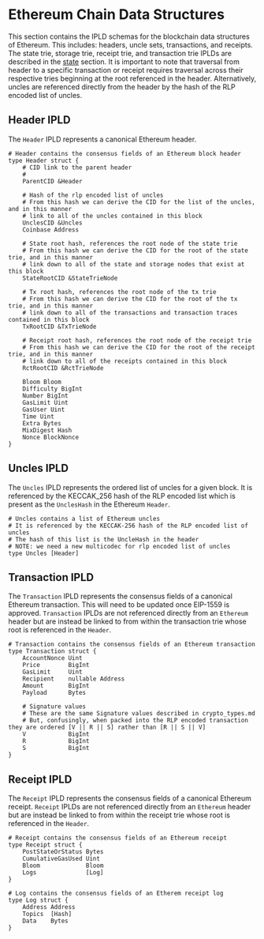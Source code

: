 # Ethereum Chain Data Structures
This section contains the IPLD schemas for the blockchain data structures of Ethereum.
This includes: headers, uncle sets, transactions, and receipts. The state trie, storage trie,
receipt trie, and transaction trie IPLDs are described in the [state](state.md) section. It
is important to note that traversal from header to a specific transaction or receipt requires traversal
across their respective tries beginning at the root referenced in the header. Alternatively, uncles are referenced
directly from the header by the hash of the RLP encoded list of uncles.

## Header IPLD
The `Header` IPLD represents a canonical Ethereum header.

```ipldsch
# Header contains the consensus fields of an Ethereum block header
type Header struct {
    # CID link to the parent header
    #
    ParentCID &Header
    
    # Hash of the rlp encoded list of uncles
    # From this hash we can derive the CID for the list of the uncles, and in this manner
    # link to all of the uncles contained in this block
    UnclesCID &Uncles
    Coinbase Address
    
    # State root hash, references the root node of the state trie
    # From this hash we can derive the CID for the root of the state trie, and in this manner
    # link down to all of the state and storage nodes that exist at this block
    StateRootCID &StateTrieNode
    
    # Tx root hash, references the root node of the tx trie
    # From this hash we can derive the CID for the root of the tx trie, and in this manner
    # link down to all of the transactions and transaction traces contained in this block
    TxRootCID &TxTrieNode
    
    # Receipt root hash, references the root node of the receipt trie
    # From this hash we can derive the CID for the root of the receipt trie, and in this manner
    # link down to all of the receipts contained in this block
    RctRootCID &RctTrieNode
    
    Bloom Bloom
    Difficulty BigInt
    Number BigInt
    GasLimit Uint
    GasUser Uint
    Time Uint
    Extra Bytes
    MixDigest Hash
    Nonce BlockNonce
}
```

## Uncles IPLD
The `Uncles` IPLD represents the ordered list of uncles for a given block. It is referenced by the KECCAK_256 hash of the
RLP encoded list which is present as the `UnclesHash` in the Ethereum `Header`.
```ipldsch
# Uncles contains a list of Ethereum uncles
# It is referenced by the KECCAK-256 hash of the RLP encoded list of uncles
# The hash of this list is the UncleHash in the header
# NOTE: we need a new multicodec for rlp encoded list of uncles
type Uncles [Header]
```

## Transaction IPLD
The `Transaction` IPLD represents the consensus fields of a canonical Ethereum transaction. This will need to be updated once
EIP-1559 is approved. `Transaction` IPLDs are not referenced directly from an `Ethereum` header but are instead
be linked to from within the transaction trie whose root is referenced in the `Header`.
```ipldsch
# Transaction contains the consensus fields of an Ethereum transaction
type Transaction struct {
    AccountNonce Uint
    Price        BigInt
    GasLimit     Uint
    Recipient    nullable Address
    Amount       BigInt
    Payload      Bytes
    
    # Signature values
    # These are the same Signature values described in crypto_types.md
    # But, confusingly, when packed into the RLP encoded transaction they are ordered [V || R || S] rather than [R || S || V]
    V            BigInt
    R            BigInt
    S            BigInt
}
```

## Receipt IPLD
The `Receipt` IPLD represents the consensus fields of a canonical Ethereum receipt.
`Receipt` IPLDs are not referenced directly from an `Ethereum` header but are instead
be linked to from within the receipt trie whose root is referenced in the `Header`.
```ipldsch
# Receipt contains the consensus fields of an Ethereum receipt
type Receipt struct {
    PostStateOrStatus Bytes
    CumulativeGasUsed Uint
    Bloom             Bloom
    Logs              [Log]
}

# Log contains the consensus fields of an Etherem receipt log
type Log struct {
    Address Address
    Topics  [Hash]
    Data    Bytes
}
```
